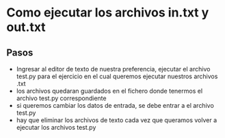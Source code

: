# Como ejecutar los archivos in.txt y out.txt
## Pasos
- Ingresar al editor de texto de nuestra preferencia, ejecutar el archivo test.py para el ejercicio en el cual queremos ejecutar nuestros archivos .txt
- los archivos quedaran guardados en el fichero donde tenermos el archivo test.py correspondiente 
- si queremos cambiar los datos de entrada, se debe entrar a el archivo test.py
- hay que eliminar los archivos de texto cada vez que queramos volver a ejecutar los archivos test.py
